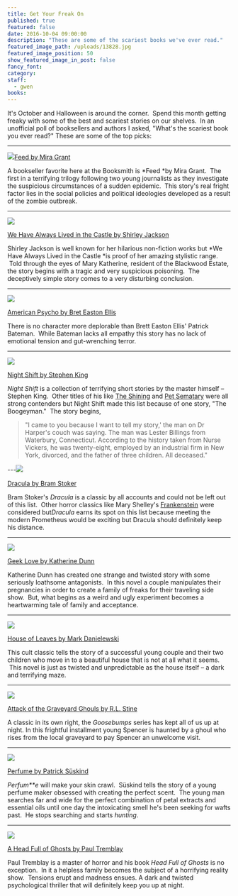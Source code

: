 ```yaml
---
title: Get Your Freak On
published: true
featured: false
date: 2016-10-04 09:00:00
description: "These are some of the scariest books we've ever read."
featured_image_path: /uploads/13828.jpg
featured_image_position: 50
show_featured_image_in_post: false
fancy_font:
category:
staff:
  - gwen
books:
---
```



It's October and Halloween is around the corner. &nbsp;Spend this month getting freaky with some of the best and scariest stories on our shelves. &nbsp;In an unofficial poll of booksellers and authors I asked, "What's the scariest book you ever read?" These are some of the top picks:&nbsp;

---

![](/uploads/versions/-mg-3773---x----2912-2912x---.jpg)[Feed by Mira Grant](http://www.brooklinebooksmith-shop.com/book/9780316081054)

A bookseller favorite here at the Booksmith is&nbsp;*Feed&nbsp;*by Mira Grant. &nbsp;The first in a terrifying trilogy following two young journalists as they investigate the suspicious circumstances of a sudden epidemic. &nbsp;This story's real fright factor lies in the social policies and political ideologies developed as a result of the zombie outbreak.&nbsp;

---

![](/uploads/versions/rsz--mg-3793---x----400-400x---.jpg)

[We Have Always Lived in the Castle by Shirley Jackson](http://www.brooklinebooksmith-shop.com/book/9780143039976)&nbsp;

Shirley Jackson is well known for her hilarious non-fiction works but *We Have Always Lived in the Castle&nbsp;*is proof of her amazing stylistic range. &nbsp;Told through the eyes of Mary Katherine, resident of the Blackwood Estate, the story begins with a tragic and very suspicious poisoning. &nbsp;The deceptively simple story comes to a very disturbing conclusion.&nbsp;

---

![](/uploads/versions/-mg-3768---x----2912-2912x---.jpg)

[American Psycho by Bret Easton Ellis](http://www.brooklinebooksmith-shop.com/book/9780679735779)

There is no character more deplorable than Brett Easton Ellis' Patrick Bateman. &nbsp;While Bateman lacks all empathy this story has no lack of emotional tension and gut-wrenching terror. &nbsp;

---

![](/uploads/versions/13708---x----1456-1456x---.jpg)

[Night Shift by Stephen King](http://www.brooklinebooksmith-shop.com/book/9780307743640)

*Night Shift* is a collection of terrifying short stories by the master himself – Stephen King.&nbsp; Other titles of his like <u>The Shining</u> and <u>Pet Sematary</u> were all strong contenders but Night Shift made this list because of one story, "The Boogeyman." &nbsp;The story begins,

> "I came to you because I want to tell my story,' the man on Dr Harper's couch was saying. The man was Lester Billings from Waterbury, Connecticut. According to the history taken from Nurse Vickers, he was twenty-eight, employed by an industrial firm in New York, divorced, and the father of three children. All deceased."

---![](/uploads/versions/-mg-3747---x----2912-2912x---.jpg)

[Dracula by Bram Stoker](http://www.brooklinebooksmith-shop.com/book/9780451530660')

Bram Stoker's *Dracula* is a classic by all accounts and could not be left out of this list.&nbsp; Other horror classics like Mary Shelley's&nbsp;[Frankenstein](http://www.brooklinebooksmith-shop.com/book/9780451532244) were considered but*Dracula* earns its spot on this list because meeting the modern Prometheus would be exciting but Dracula should definitely keep his distance.&nbsp;

---

![](/uploads/versions/-mg-3646---x----2848-2848x---.jpg)

[Geek Love by Katherine Dunn](http://www.brooklinebooksmith-shop.com/book/9780375713347)

Katherine Dunn has created one strange and twisted story with some seriously loathsome antagonists. &nbsp;In this novel a couple manipulates their pregnancies in order to create a family of freaks for their traveling side show. &nbsp;But, what begins as a weird and ugly experiment becomes a heartwarming tale of family and acceptance.&nbsp;

---

![](/uploads/versions/13664---x----1405-1405x---.jpg)

[House of Leaves by Mark Danielewski](http://www.brooklinebooksmith-shop.com/book/9780375703768)

This cult classic tells the story of a successful young couple and their two children who move in to a beautiful house that is not at all what it seems. &nbsp;This novel is just as twisted and unpredictable as the house itself – a dark and terrifying maze.&nbsp;

---

![](/uploads/versions/13804---x----1422-1580x---.jpg)

[Attack of the Graveyard Ghouls by R.L. Stine](http://www.brooklinebooksmith-shop.com/book/9780545828864)

A classic in its own right, the *Goosebumps* series has kept all of us up at night. In this frightful installment young Spencer is haunted by a ghoul who rises from the local graveyard to pay Spencer an unwelcome visit. &nbsp;

---

![](/uploads/versions/13733---x----1248-1248x---.jpg)

[Perfume by Patrick S&uuml;skind](http://www.brooklinebooksmith-shop.com/book/9780375725845)

*Perfum\*\*e* will make your skin crawl. &nbsp;S&uuml;skind tells the story of a young perfume maker obsessed with creating the perfect scent. &nbsp;The young man searches far and wide for the perfect combination of petal extracts and essential oils until one day the intoxicating smell he's been seeking for wafts past. &nbsp;He stops searching and starts *hunting*.

---

![](/uploads/versions/-mg-3678---x----2857-2857x---.jpg)

[A Head Full of Ghosts by Paul Tremblay](http://www.brooklinebooksmith-shop.com/book/9780062363244)

Paul Tremblay is a master of horror and his book *Head Full of Ghosts* is no exception. &nbsp;In it a helpless family becomes the subject of a horrifying reality show.&nbsp; Tensions erupt and madness ensues. A dark and twisted psychological thriller that will definitely keep you up at night.&nbsp;